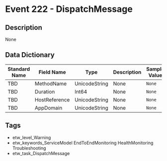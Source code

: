 # Event 222 - DispatchMessage

## Description
None

## Data Dictionary
|Standard Name|Field Name|Type|Description|Sample Value|
|---|---|---|---|---|
|TBD|MethodName|UnicodeString|None|`None`|
|TBD|Duration|Int64|None|`None`|
|TBD|HostReference|UnicodeString|None|`None`|
|TBD|AppDomain|UnicodeString|None|`None`|

## Tags
* etw_level_Warning
* etw_keywords_ServiceModel EndToEndMonitoring HealthMonitoring Troubleshooting
* etw_task_DispatchMessage